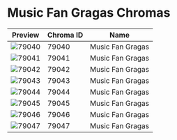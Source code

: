 # Music Fan Gragas Chromas



| Preview | Chroma ID | Name |
|---------|-----------|------|
| ![79040](https://raw.communitydragon.org/latest/plugins/rcp-be-lol-game-data/global/default/v1/champion-chroma-images/79/79040.png) | 79040 | Music Fan Gragas |
| ![79041](https://raw.communitydragon.org/latest/plugins/rcp-be-lol-game-data/global/default/v1/champion-chroma-images/79/79041.png) | 79041 | Music Fan Gragas |
| ![79042](https://raw.communitydragon.org/latest/plugins/rcp-be-lol-game-data/global/default/v1/champion-chroma-images/79/79042.png) | 79042 | Music Fan Gragas |
| ![79043](https://raw.communitydragon.org/latest/plugins/rcp-be-lol-game-data/global/default/v1/champion-chroma-images/79/79043.png) | 79043 | Music Fan Gragas |
| ![79044](https://raw.communitydragon.org/latest/plugins/rcp-be-lol-game-data/global/default/v1/champion-chroma-images/79/79044.png) | 79044 | Music Fan Gragas |
| ![79045](https://raw.communitydragon.org/latest/plugins/rcp-be-lol-game-data/global/default/v1/champion-chroma-images/79/79045.png) | 79045 | Music Fan Gragas |
| ![79046](https://raw.communitydragon.org/latest/plugins/rcp-be-lol-game-data/global/default/v1/champion-chroma-images/79/79046.png) | 79046 | Music Fan Gragas |
| ![79047](https://raw.communitydragon.org/latest/plugins/rcp-be-lol-game-data/global/default/v1/champion-chroma-images/79/79047.png) | 79047 | Music Fan Gragas |